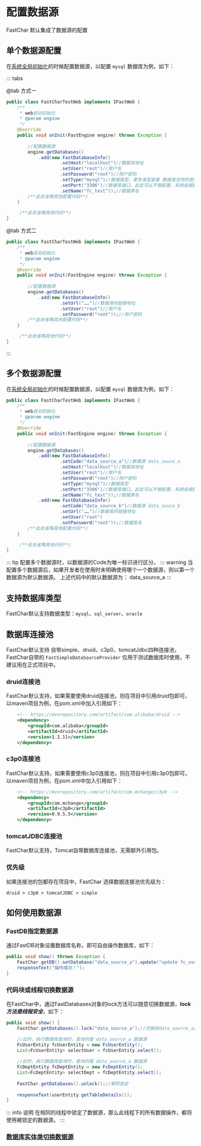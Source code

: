 # 配置数据源

FastChar 默认集成了数据源的配置

## 单个数据源配置

在[系统全局初始化](system-init.md)的时候配置数据源，以配置 `mysql` 数据库为例，如下：


::: tabs

@tab 方式一
```java
public class FastCharTestWeb implements IFastWeb {
    /**
     * web启动初始化
     * @param engine
     */
    @Override
    public void onInit(FastEngine engine) throws Exception {
        
        //配置数据源
        engine.getDatabases()
            .add(new FastDatabaseInfo()
                    .setHost("localhost")//数据库地址
                    .setUser("root")//用户名
                    .setPassword("root")//用户密码
                    .setType("mysql")//数据类型，更多类型查看 数据库支持的类型
                    .setPort("3306")//数据库端口，此处可以不做配置，系统会根据数据库类型 设置对应的默认端口
                    .setName("fc_test"));//数据库名
        /**此处省略其他配置代码**/
    }

     /**此处省略其他代码**/
}
```

@tab  方式二
```java
public class FastCharTestWeb implements IFastWeb {
    /**
     * web启动初始化
     * @param engine
     */
    @Override
    public void onInit(FastEngine engine) throws Exception {
        
        //配置数据源
        engine.getDatabases()
            .add(new FastDatabaseInfo()
                    .setUrl("……")//数据库的链接地址
                    .setUser("root")//用户名
                    .setPassword("root"));//用户密码
        /**此处省略其他配置代码**/
    }

     /**此处省略其他代码**/
}
```
:::

## 多个数据源配置

在[系统全局初始化](system-init.md)的时候配置数据源，以配置 `mysql` 数据库为例，如下：

```java
public class FastCharTestWeb implements IFastWeb {
    /**
     * web启动初始化
     * @param engine
     */
    @Override
    public void onInit(FastEngine engine) throws Exception {
        
        //配置数据源
        engine.getDatabases()
            .add(new FastDatabaseInfo()
                    .setCode("data_source_a")//数据源 data_souce_a
                    .setHost("localhost")//数据库地址
                    .setUser("root")//用户名
                    .setPassword("root")//用户密码
                    .setType("mysql")//数据类型
                    .setPort("3306")//数据库端口，此处可以不做配置，系统会根据数据库类型 设置对应的默认端口
                    .setName("fc_test"));//数据库名
            .add(new FastDatabaseInfo()
                    .setCode("data_source_b")//数据源 data_souce_b
                    .setUrl("……")//数据库的链接地址
                    .setUser("root")
                    .setPassword("root"));//数据库名
        /**此处省略其他配置代码**/
    }

     /**此处省略其他代码**/
}
```

::: tip
配置多个数据源时，以数据源的Code为唯一标识进行区分。
::: warning
当配置多个数据源后，如果开发者在使用时未明确使用哪个一个数据源，则以第一个数据源为默认数据源。
上述代码中的默认数据源为： data_source_a
:::




## 支持数据库类型
FastChar默认支持数据类型：`mysql`、`sql_server`、`oracle`


## 数据库连接池
FastChar默认支持 自带simple、druid、c3p0、tomcatJdbc四种连接池，FastChar自带的 `FastSimpleDataSourceProvider`
仅用于测试数据库时使用，不建议用在正式项目中。

### druid连接池
FastChar默认支持，如果需要使用druid连接池，则在项目中引用druid包即可，以maven项目为例，在pom.xml中加入引用如下：
```xml
    <!-- https://mvnrepository.com/artifact/com.alibaba/druid -->
    <dependency>
        <groupId>com.alibaba</groupId>
        <artifactId>druid</artifactId>
        <version>1.2.11</version>
    </dependency>
```

### c3p0连接池
FastChar默认支持，如果需要使用c3p0连接池，则在项目中引用c3p0包即可，以maven项目为例，在pom.xml中加入引用如下：
```xml
    <!-- https://mvnrepository.com/artifact/com.mchange/c3p0 -->
    <dependency>
        <groupId>com.mchange</groupId>
        <artifactId>c3p0</artifactId>
        <version>0.9.5.5</version>
    </dependency>
```

### tomcatJDBC连接池
FastChar默认支持，Tomcat自带数据库连接池，无需额外引用包。

### 优先级
如果连接池的包都存在项目中，FastChar 选择数据连接池优先级为：

`druid > c3p0 > tomcatJDBC > simple`


## 如何使用数据源

### FastDB指定数据源
通过FastDB对象设置数据库名称，即可自由操作数据库，如下：
```java
public void show() throws Exception {
    FastChar.getDB().setDatabase("data_source_a").update("update fc_user set userState=1");
    responseText("操作成功！");
}
```

### 代码块或线程切换数据源

在FastChar中，通过FastDatabases对象的lock方法可以随意切换数据源，**_lock方法是线程安全_**，如下：
```java
public void show() {
    FastChar.getDatabases().lock("data_source_a");//切换到data_source_a数据源并锁定

    //此时，执行数据库查询时，查询的是 data_source_a 数据源
    FcUserEntity fcUserEntity = new FcUserEntity();
    List<FcUserEntity> selectUser = fcUserEntity.select();
    
    //此时，执行数据库查询时，查询的是 data_source_a 数据源
    FcDeptEntity fcDeptEntity = new FcDeptEntity();
    List<FcDeptEntity> selectDept = fcDeptEntity.select();
    
    FastChar.getDatabases().unlock();//解除锁定
    
    responseText(userEntity.getTableDetails());
}
```

::: info 说明
在相同的线程中锁定了数据源，那么此线程下的所有数据操作，都将使用被锁定的数据源。
:::



### [数据库实体类切换数据源](entity-info.md#指定数据源)

